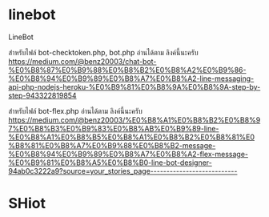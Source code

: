 # linebot
LineBot

สำหรับไฟล์ bot-checktoken.php, bot.php 
อ่านได้ตาม ลิงค์นี้นะครับ 
https://medium.com/@benz20003/chat-bot-%E0%B8%87%E0%B9%88%E0%B8%B2%E0%B8%A2%E0%B9%86-%E0%B8%94%E0%B9%89%E0%B8%A7%E0%B8%A2-line-messaging-api-php-nodejs-heroku-%E0%B9%81%E0%B8%9A%E0%B8%9A-step-by-step-943322819854

สำหรับไฟล์ bot-flex.php
อ่านได้ตาม ลิงค์นี้นะครับ
https://medium.com/@benz20003/%E0%B8%A1%E0%B8%B2%E0%B8%97%E0%B8%B3%E0%B9%83%E0%B8%AB%E0%B9%89-line-%E0%B8%A1%E0%B8%B5%E0%B8%A1%E0%B8%B2%E0%B8%81%E0%B8%81%E0%B8%A7%E0%B9%88%E0%B8%B2-message-%E0%B8%94%E0%B9%89%E0%B8%A7%E0%B8%A2-flex-message-%E0%B9%81%E0%B8%A5%E0%B8%B0-line-bot-designer-94ab0c3222a9?source=your_stories_page---------------------------
# SHiot
